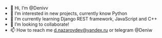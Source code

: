 - 👋 Hi, I’m @Denivv
- 👀 I’m interested in new projects, currently know Python
- 🌱 I’m currently learning Django REST framework, JavaScript and C++
- 💞️ I’m looking to collaborate!
- 📫 How to reach me d.nazarovdev@yandex.ru or telegram @Deniw
